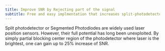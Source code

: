 ```yaml
---
title: Improve SNR by Rejecting part of the signal
subtitle: Free and easy implmentation that increases split-photodetector SNR by up to 25%
---
```


Split photodetector or Segmented Photodiodes are widely used laser position sensors. However, their full potential has long been unexploited. By simply partial blocking center region of the photodetector where laser is the brightest, one can gain up to 25% increase of SNR.
